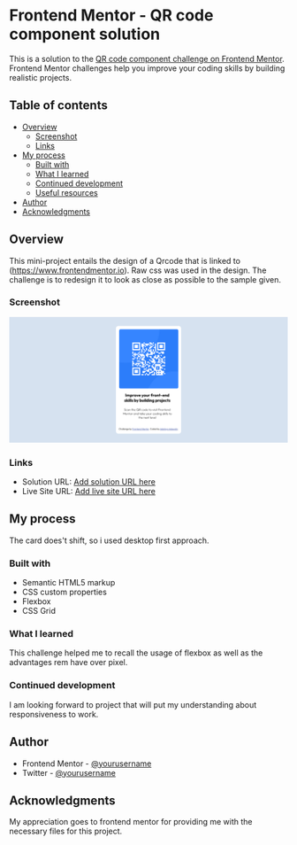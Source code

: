 # Frontend Mentor - QR code component solution

This is a solution to the [QR code component challenge on Frontend Mentor](https://www.frontendmentor.io/challenges/qr-code-component-iux_sIO_H). Frontend Mentor challenges help you improve your coding skills by building realistic projects. 

## Table of contents

- [Overview](#overview)
  - [Screenshot](#screenshot)
  - [Links](#links)
- [My process](#my-process)
  - [Built with](#built-with)
  - [What I learned](#what-i-learned)
  - [Continued development](#continued-development)
  - [Useful resources](#useful-resources)
- [Author](#author)
- [Acknowledgments](#acknowledgments)


## Overview
This mini-project entails the design of a Qrcode that is linked to (https://www.frontendmentor.io). Raw css was used in the design. 
The challenge is to redesign it to look as close as possible to the sample given.

### Screenshot

![](./screenshot.png)


### Links

- Solution URL: [Add solution URL here](https://github.com/LivingHopeDev/qr-code-component-main)
- Live Site URL: [Add live site URL here](https://livinghopedev.github.io/qr-code-component-main/)

## My process
The card does't shift, so i used desktop first approach.
### Built with

- Semantic HTML5 markup
- CSS custom properties
- Flexbox
- CSS Grid


### What I learned
This challenge helped me to recall the usage of flexbox as well as the advantages rem have over pixel.


### Continued development

I am looking forward to project that will put my understanding about responsiveness to work.


## Author

- Frontend Mentor - [@yourusername](https://www.frontendmentor.io/profile/LivingHopeDev)
- Twitter - [@yourusername](https://www.twitter.com/adewobiadetayo)


## Acknowledgments
My appreciation goes to frontend mentor for providing me with the necessary files for this project.
